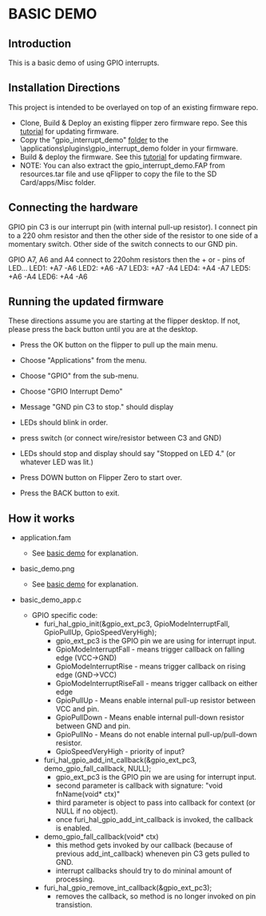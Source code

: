 # BASIC DEMO
## Introduction
This is a basic demo of using GPIO interrupts.

## Installation Directions
This project is intended to be overlayed on top of an existing firmware repo.
- Clone, Build & Deploy an existing flipper zero firmware repo.  See this [tutorial](/firmware/updating/README.md) for updating firmware.
- Copy the "gpio_interrupt_demo" [folder](..) to the \applications\plugins\gpio_interrupt_demo folder in your firmware.
- Build &amp; deploy the firmware.  See this [tutorial](/firmware/updating/README.md) for updating firmware.
- NOTE: You can also extract the gpio_interrupt_demo.FAP from resources.tar file and use qFlipper to copy the file to the SD Card/apps/Misc folder.


## Connecting the hardware
GPIO pin C3 is our interrupt pin (with internal pull-up resistor).  I connect pin 
to a 220 ohm resistor and then the other side of the resistor to one side of a
momentary switch.  Other side of the switch connects to our GND pin.

GPIO A7, A6 and A4 connect to 220ohm resistors then the + or - pins of LED... 
LED1: +A7  -A6
LED2: +A6  -A7
LED3: +A7  -A4
LED4: +A4  -A7
LED5: +A6  -A4
LED6: +A4  -A6

## Running the updated firmware
These directions assume you are starting at the flipper desktop.  If not, please press the back button until you are at the desktop.

- Press the OK button on the flipper to pull up the main menu.
- Choose "Applications" from the menu.
- Choose "GPIO" from the sub-menu.
- Choose "GPIO Interrupt Demo"

- Message "GND pin C3 to stop." should display
- LEDs should blink in order.
- press switch (or connect wire/resistor between C3 and GND)
- LEDs should stop and display should say "Stopped on LED 4." (or whatever LED was lit.)
- Press DOWN button on Flipper Zero to start over.

- Press the BACK button to exit.

## How it works
- application.fam
  - See [basic demo](../../plugins/basic/README.md) for explanation.

- basic_demo.png
  - See [basic demo](../../plugins/basic/README.md) for explanation.

- basic_demo_app.c
  - GPIO specific code:
    - furi_hal_gpio_init(&gpio_ext_pc3, GpioModeInterruptFall, GpioPullUp, GpioSpeedVeryHigh);
      - gpio_ext_pc3 is the GPIO pin we are using for interrupt input.
      - GpioModeInterruptFall - means trigger callback on falling edge (VCC->GND)
      - GpioModeInterruptRise - means trigger callback on rising edge (GND->VCC)
      - GpioModeInterruptRiseFall - means trigger callback on either edge
      - GpioPullUp - Means enable internal pull-up resistor between VCC and pin.
      - GpioPullDown - Means enable internal pull-down resistor between GND and pin.
      - GpioPullNo - Means do not enable internal pull-up/pull-down resistor.
      - GpioSpeedVeryHigh - priority of input?
    - furi_hal_gpio_add_int_callback(&gpio_ext_pc3, demo_gpio_fall_callback, NULL);
      - gpio_ext_pc3 is the GPIO pin we are using for interrupt input.
      - second parameter is callback with signature: "void fnName(void* ctx)"
      - third parameter is object to pass into callback for context (or NULL if no object).
      - once furi_hal_gpio_add_int_callback is invoked, the callback is enabled.
    - demo_gpio_fall_callback(void* ctx)
      - this method gets invoked by our callback (because of previous add_int_callback) wheneven pin C3 gets pulled to GND.
      - interrupt callbacks should try to do mininal amount of processing.
    - furi_hal_gpio_remove_int_callback(&gpio_ext_pc3);
      - removes the callback, so method is no longer invoked on pin transistion.
    